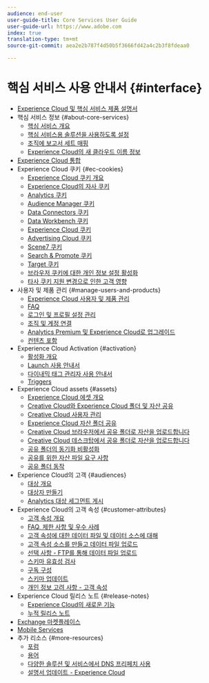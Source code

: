 ```yaml
---
audience: end-user
user-guide-title: Core Services User Guide
user-guide-url: https://www.adobe.com
index: true
translation-type: tm+mt
source-git-commit: aea2e2b787f4d50b5f3666fd42a4c2b3f8fdeaa0

---
```



# 핵심 서비스 사용 안내서 {#interface}

+ [Experience Cloud 및 핵심 서비스 제품 설명서](experience-cloud.md)
+ 핵심 서비스 정보 {#about-core-services}
   + [핵심 서비스 개요](core-services-landing.md)
   + [핵심 서비스용 솔루션을 사용하도록 설정](core-services/core-services.md)
   + [조직에 보고서 세트 매핑](core-services/report-suite-mapping.md)
   + [Experience Cloud의 새 클라우드 이름 정보](solutions-core-services.md)
+ [Experience Cloud 통합](marketing-cloud-integrations.md)
+ Experience Cloud 쿠키 {#ec-cookies}
   + [Experience Cloud 쿠키 개요](cookies/cookies-privacy.md)
   + [Experience Cloud의 자사 쿠키](cookies/cookies-first-party.md)
   + [Analytics 쿠키](cookies/cookies-analytics.md)
   + [Audience Manager 쿠키](cookies/cookies-am.md)
   + [Data Connectors 쿠키](cookies/cookies-dc.md)
   + [Data Workbench 쿠키](cookies/cookies-insight.md)
   + [Experience Cloud 쿠키](cookies/cookies-mc.md)
   + [Advertising Cloud 쿠키](cookies/cookies-advertising-cloud.md)
   + [Scene7 쿠키](cookies/cookies-s7.md)
   + [Search &amp; Promote 쿠키](cookies/cookies-snp.md)
   + [Target 쿠키](cookies/cookies-target.md)
   + [브라우저 쿠키에 대한 개인 정보 설정 활성화](cookies/browser-cookie-settings.md)
   + [타사 쿠키 지원 변경으로 인한 고객 영향](cookies/cookies-thirdparty.md)
+ 사용자 및 제품 관리 {#manage-users-and-products}
   + [Experience Cloud 사용자 및 제품 관리](admin-getting-started/admin-getting-started.md)
   + [FAQ](admin-getting-started/faq.md)
   + [로그인 및 프로필 설정 관리](admin-getting-started/getting-started-experience-cloud.md)
   + [조직 및 계정 연결](admin-getting-started/organizations.md)
   + [Analytics Premium 및 Experience Cloud로 업그레이드](admin-getting-started/upgrade-to-analytics-premium.md)
   + [컨텐츠 포함](admin-getting-started/oembed.md)
+ Experience Cloud Activation {#activation}
   + [활성화 개요](activation/activation.md)
   + [Launch 사용 안내서](https://docs.adobe.com/content/help/en/launch/using/overview.html)
   + [다이내믹 태그 관리자 사용 안내서](https://docs.adobe.com/content/help/en/dtm/using/dtm-home.html)
   + [Triggers](activation/triggers.md)
+ Experience Cloud assets {#assets}
   + [Experience Cloud 에셋 개요](experience-cloud-assets/experience-cloud-assets.md)
   + [Creative Cloud와 Experience Cloud 폴더 및 자산 공유](experience-cloud-assets/creative-cloud.md)
   + [Creative Cloud 사용자 관리](experience-cloud-assets/t-admin-add-cc-user.md)
   + [Experience Cloud 자산 폴더 공유](experience-cloud-assets/t-share-creative-cloud.md)
   + [Creative Cloud 브라우저에서 공유 폴더로 자산을 업로드합니다](experience-cloud-assets/t-upload-asset-cc.md)
   + [Creative Cloud 데스크탑에서 공유 폴더로 자산을 업로드합니다](experience-cloud-assets/t-cc-asset-upload-thor.md)
   + [공유 폴더의 동기화 비활성화](experience-cloud-assets/t-disable-asset-sync.md)
   + [공유를 위한 자산 파일 요구 사항](experience-cloud-assets/assets-file-reqs.md)
   + [공유 폴더 동작](experience-cloud-assets/asset-behavior.md)
+ Experience Cloud의 고객 {#audiences}
   + [대상 개요](audience-library/audience-library.md)
   + [대상자 만들기](audience-library/t-audience-create.md)
   + [Analytics 대상 세그먼트 게시](audience-library/t-publish-audience-segment.md)
+ Experience Cloud의 고객 속성 {#customer-attributes}
   + [고객 속성 개요](attributes/attributes.md)
   + [FAQ, 제한 사항 및 우수 사례](attributes/faq-crs.md)
   + [고객 속성에 대한 데이터 파일 및 데이터 소스에 대해](attributes/crs-data-file.md)
   + [고객 속성 소스를 만들고 데이터 파일 업로드](attributes/t-crs-usecase.md)
   + [선택 사항 - FTP를 통해 데이터 파일 업로드](attributes/t-upload-attributes-ftp.md)
   + [스키마 유효성 검사](attributes/validate-schema.md)
   + [구독 구성](attributes/subscription.md)
   + [스키마 업데이트](attributes/t-update-schema.md)
   + [개인 정보 고려 사항 - 고객 속성](attributes/privacy-mac.md)
+ Experience Cloud 릴리스 노트 {#release-notes}
   + [Experience Cloud의 새로운 기능](https://docs.adobe.com/content/help/en/release-notes/experience-cloud/current.html)
   + [누적 릴리스 노트](marketing-cloud-interface/release-notes.md)
+ [Exchange 마켓플레이스](exchange.md)
+ [Mobile Services](https://docs.adobe.com/content/help/en/mobile-services/using/home.html)
+ 추가 리소스 {#more-resources}
   + [포럼](https://forums.adobe.com/community/experience-cloud)
   + [용어](terms.md)
   + [다양한 솔루션 및 서비스에서 DNS 프리페치 사용](dns-prefetch.md)
   + [설명서 업데이트 - Experience Cloud](doc-updates.md)
